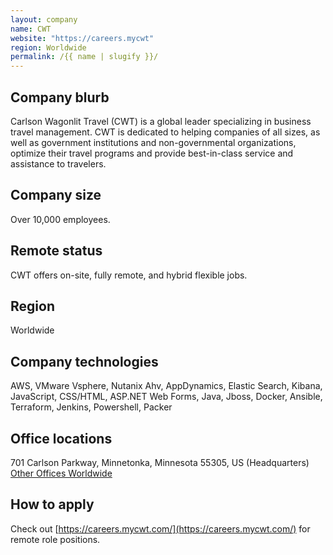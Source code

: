 ```yaml
---
layout: company
name: CWT
website: "https://careers.mycwt"
region: Worldwide
permalink: /{{ name | slugify }}/
---
```


## Company blurb

Carlson Wagonlit Travel (CWT) is a global leader specializing in business travel management. CWT is dedicated to helping companies of all sizes, as well as government institutions and non-governmental organizations, optimize their travel programs and provide best-in-class service and assistance to travelers.

## Company size

Over 10,000 employees.

## Remote status

CWT offers on-site, fully remote, and hybrid flexible jobs.

## Region

Worldwide

## Company technologies

AWS, VMware Vsphere, Nutanix Ahv, AppDynamics, Elastic Search, Kibana, JavaScript, CSS/HTML, ASP.NET Web Forms, Java, Jboss, Docker, Ansible, Terraform, Jenkins, Powershell, Packer

## Office locations

701 Carlson Parkway, Minnetonka, Minnesota 55305, US (Headquarters)
[Other Offices Worldwide](https://www.mycwt.com/countries/)

## How to apply

Check out [https://careers.mycwt.com/](https://careers.mycwt.com/) for remote role positions.